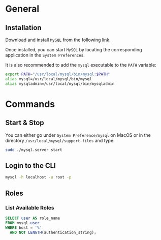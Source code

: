 # General
## Installation
Download and install `MySQL` from the following [link](https://dev.mysql.com/downloads/mysql/).

Once installed, you can start `MySQL` by locating the corresponding application in the `System Preferences`.

It is also recommended to add the `mysql` executable to the `PATH` variable:
```bash
export PATH="/usr/local/mysql/bin/mysql:$PATH"
alias mysql=/usr/local/mysql/bin/mysql
alias mysqladmin=/usr/local/mysql/bin/mysqladmin
```

# Commands
## Start & Stop
You can either go under `System Preference/mysql` on MacOS or in the directory `/usr/local/mysql/support-files` and type:
```bash
sudo ./mysql.server start
```

## Login to the CLI
```bash
mysql -h localhost -u root -p
```

## Roles
### List Available Roles
```sql
SELECT user AS role_name
FROM mysql.user
WHERE host = '%'
  AND NOT LENGTH(authentication_string);
```